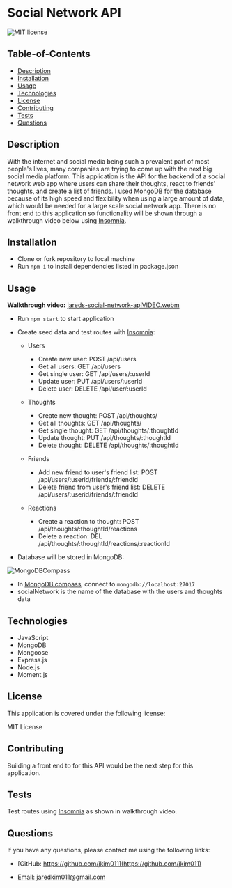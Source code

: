 # Social Network API

  
  ![MIT license](https://img.shields.io/badge/License-MIT-blue.svg)
    

  ## Table-of-Contents
  * [Description](#description)
  * [Installation](#installation)
  * [Usage](#usage)
  * [Technologies](#technologies)
  * [License](#license)
  * [Contributing](#contributing)
  * [Tests](#tests)
  * [Questions](#questions)
  
  ## Description
  With the internet and social media being such a prevalent part of most people's lives, many companies are trying to come up with the next big social media platform.   This application is the API for the backend of a social network web app where users can share their thoughts, react to friends' thoughts, and create a list of friends. I used MongoDB for the database because of its high speed and flexibility when using a large amount of data, which would be needed for a large scale social network app. There is no front end to this application so functionality will be shown through a walkthrough video below using [Insomnia](https://insomnia.rest/). 

  ## Installation
  * Clone or fork repository to local machine 
  * Run ```npm i``` to install dependencies listed in package.json

  ## Usage

  **Walkthrough video:** [jareds-social-network-apiVIDEO.webm](https://user-images.githubusercontent.com/112585959/215871505-f1ee3cb7-9fc1-48c3-9d3b-f6305bc15e67.webm)
  * Run ```npm start``` to start application
  * Create seed data and test routes with [Insomnia](https://insomnia.rest/):

    - Users
      - Create new user: POST /api/users
      - Get all users: GET /api/users
      - Get single user: GET /api/users/:userId
      - Update user: PUT /api/users/:userId
      - Delete user: DELETE /api/user/:userId

    - Thoughts
      - Create new thought: POST /api/thoughts/
      - Get all thoughts: GET /api/thoughts/
      - Get single thought: GET /api/thoughts/:thoughtId
      - Update thought: PUT /api/thoughts/:thoughtId
      - Delete thought: DELETE /api/thoughts/:thoughtId

    - Friends
      - Add new friend to user's friend list: POST /api/users/:userid/friends/:friendId
      - Delete friend from user's friend list: DELETE /api/users/:userid/friends/:friendId

    - Reactions
      - Create a reaction to thought: POST /api/thoughts/:thoughtId/reactions
      - Delete a reaction: DEL /api/thoughts/:thoughtId/reactions/:reactionId

  * Database will be stored in MongoDB: <br>
  
  ![MongoDBCompass](https://user-images.githubusercontent.com/112585959/215868414-7d97e511-0f5c-4dc2-b932-441c86b20cfe.PNG)
  
  - In [MongoDB compass](https://www.mongodb.com/products/compass), connect to ```mongodb://localhost:27017```
  - socialNetwork is the name of the database with the users and thoughts data

  ## Technologies
  * JavaScript
  * MongoDB
  * Mongoose
  * Express.js
  * Node.js
  * Moment.js
  
  ## License 
  This application is covered under the following license:

  MIT License

  ## Contributing
  Building a front end to for this API would be the next step for this application.

  ## Tests
  Test routes using [Insomnia](https://insomnia.rest/) as shown in walkthrough video.

  ## Questions
  If you have any questions, please contact me using the following links:

  - [GitHub: https://github.com/jkim011](https://github.com/jkim011)

  - [Email: jaredkim011@gmail.com](mailto:jaredkim011@gmail.com)
